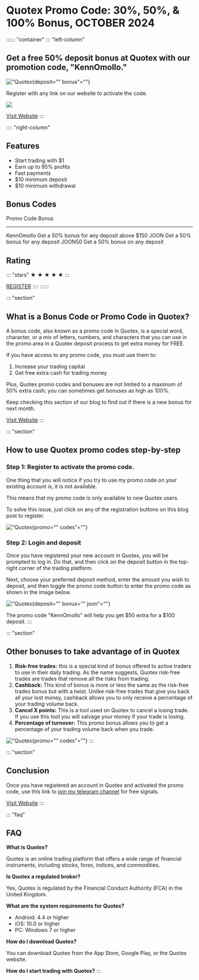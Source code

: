 # Quotex Promo Code: 30%, 50%, & 100% Bonus, OCTOBER 2024

:::::: \"container\"
::: \"left-column\"
## Get a free 50% deposit bonus at Quotex with our promotion code, "KennOmollo."

!["Quotex](\%22https://i0.wp.com/joon.co.ke/wp-content/uploads/Kenn-Omollo.jpg?resize=1915%2C947&ssl=1\%22){deposit=""
bonus"=""}

Register with any link on our website to activate the code.

[![](https://static.quotex.io/files/4_en/300_250.jpg)](https://traff.sbs/brokerqxlid)

[Visit Website](\%22https://traff.sbs/brokerqxsignup\%22)
:::

:::: \"right-column\"
## Features

-   Start trading with \$1
-   Earn up to 95% profits
-   Fast payments
-   \$10 minimum deposit
-   \$10 minimum withdrawal

## Bonus Codes

  Promo Code   Bonus
  ------------ ---------------------------------------------
  KennOmollo   Get a 50% bonus for any deposit above \$150
  JOON         Get a 50% bonus for any deposit
  JOON50       Get a 50% bonus on any deposit

## Rating

::: \"stars\"
★ ★ ★ ★ ★
:::

[REGISTER](\%22https://traff.sbs/brokerqxsignup\%22)
::::
::::::

::: \"section\"
## What is a Bonus Code or Promo Code in Quotex?

A bonus code, also known as a promo code in Quotex, is a special word,
character, or a mix of letters, numbers, and characters that you can use
in the promo area in a Quotex deposit process to get extra money for
FREE.

If you have access to any promo code, you must use them to:

1.  Increase your trading capital
2.  Get free extra cash for trading money

Plus, Quotex promo codes and bonuses are not limited to a maximum of 50%
extra cash; you can sometimes get bonuses as high as 100%.

Keep checking this section of our blog to find out if there is a new
bonus for next month.

[Visit Website](\%22https://traff.sbs/brokerqxsignup\%22)
:::

::: \"section\"
## How to use Quotex promo codes step-by-step

### Step 1: Register to activate the promo code.

One thing that you will notice if you try to use my promo code on your
existing account is, it is not available.

This means that my promo code is only available to new Quotex users.

To solve this issue, just click on any of the registration buttons on
this blog post to register.

!["Quotex](\%22https://i0.wp.com/joon.co.ke/wp-content/uploads/Quotex-promo-codes.png?resize=1893%2C911&ssl=1\%22){promo=""
codes"=""}

### Step 2: Login and deposit

Once you have registered your new account in Quotex, you will be
prompted to log in. Do that, and then click on the deposit button in the
top-right corner of the trading platform.

Next, choose your preferred deposit method, enter the amount you wish to
deposit, and then toggle the promo code button to enter the promo code
as shown in the image below.

!["Quotex](\%22https://i0.wp.com/joon.co.ke/wp-content/uploads/1-5-e1655116554372.png?resize=1120%2C630&ssl=1\%22){deposit=""
bonus="" joon"=""}

The promo code "KennOmollo" will help you get \$50 extra for a \$100
deposit.
:::

::: \"section\"
## Other bonuses to take advantage of in Quotex

1.  **Risk-free trades:** this is a special kind of bonus offered to
    active traders to use in their daily trading. As the name suggests,
    Quotex risk-free trades are trades that remove all the risks from
    trading.
2.  **Cashback:** This kind of bonus is more or less the same as the
    risk-free trades bonus but with a twist. Unlike risk-free trades
    that give you back all your lost money, cashback allows you to only
    receive a percentage of your trading volume back.
3.  **Cancel X points:** This is a tool used on Quotex to cancel a
    losing trade. If you use this tool you will salvage your money if
    your trade is losing.
4.  **Percentage of turnover:** This promo bonus allows you to get a
    percentage of your trading volume back when you trade.

!["Quotex](\%22https://i0.wp.com/joon.co.ke/wp-content/uploads/Quotex-promo-codes-1.png?resize=1917%2C949&ssl=1\%22){promo=""
codes"=""}
:::

::: \"section\"
## Conclusion

Once you have registered an account in Quotex and activated the promo
code, use this link to [join my telegram
channel](\%22https://t.me/joononline\%22) for free signals.

[Visit Website](\%22https://traff.sbs/brokerqxsignup\%22)
:::

::: \"faq\"
## FAQ

**What is Quotex?**

Quotex is an online trading platform that offers a wide range of
financial instruments, including stocks, forex, indices, and
commodities.

**Is Quotex a regulated broker?**

Yes, Quotex is regulated by the Financial Conduct Authority (FCA) in the
United Kingdom.

**What are the system requirements for Quotex?**

-   Android: 4.4 or higher
-   iOS: 10.0 or higher
-   PC: Windows 7 or higher

**How do I download Quotex?**

You can download Quotex from the App Store, Google Play, or the Quotex
website.

**How do I start trading with Quotex?**
:::

